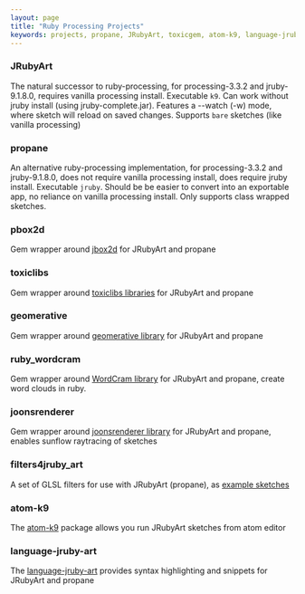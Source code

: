 ```yaml
---
layout: page
title: "Ruby Processing Projects"
keywords: projects, propane, JRubyArt, toxicgem, atom-k9, language-jruby-art, pbox2d
---
```


### JRubyArt ###

The natural successor to ruby-processing, for processing-3.3.2 and jruby-9.1.8.0, requires vanilla processing install. Executable `k9`. Can work without jruby install (using jruby-complete.jar).  Features a --watch (-w) mode, where sketch will reload on saved changes.  Supports `bare` sketches (like vanilla processing)

### propane ###

An alternative ruby-processing implementation, for processing-3.3.2 and jruby-9.1.8.0, does not require vanilla processing install, does require jruby install. Executable `jruby`.  Should be be easier to convert into an exportable app, no reliance on vanilla processing install. Only supports class wrapped sketches.

### pbox2d ###

Gem wrapper around [jbox2d][pbox2d] for JRubyArt and propane

### toxiclibs ###

Gem wrapper around [toxiclibs libraries][toxiclibs] for JRubyArt and propane

### geomerative ###

Gem wrapper around [geomerative library][geomerative] for JRubyArt and propane

### ruby_wordcram ###

Gem wrapper around [WordCram library][wordcram] for JRubyArt and propane, create word clouds in ruby.

### joonsrenderer ###

Gem wrapper around [joonsrenderer library][joonsrenderer] for JRubyArt and propane, enables sunflow raytracing of sketches

### filters4jruby_art

A set of GLSL filters for use with JRubyArt (propane), as [example sketches][examples]

### atom-k9 ###

The [atom-k9][atom-k9] package allows you run JRubyArt sketches from atom editor

### language-jruby-art ###

The [language-jruby-art][language-jruby-art] provides syntax highlighting and snippets for JRubyArt and propane

[pbox2d]:https://github.com/ruby-processing/jbox2d
[toxiclibs]:https://github.com/ruby-processing/toxicgem
[geomerative]:https://github.com/ruby-processing/geomerativegem
[language-jruby-art]:https://github.com/ruby-processing/language-jruby-art
[atom-k9]:https://github.com/ruby-processing/atom-k9
[joonsrenderer]:https://github.com/ruby-processing/joonsrenderer
[examples]:https://github.com/ruby-processing/filters4jruby_art/blob/master/README.md
[wordcram]:http://wordcram.org/

